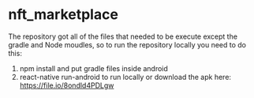 # nft_marketplace

The repository got all of the files that needed to be execute except the gradle and Node moudles, 
so to run the repository locally you need to do this: 
1. npm install and put gradle files inside android 
2. react-native run-android to run locally or download the apk here: https://file.io/8ondld4PDLgw
